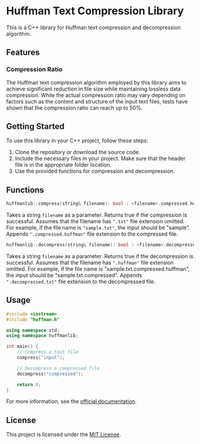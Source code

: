 # Huffman Text Compression Library

This is a C++ library for Huffman text compression and decompression algorithm.

## Features

### Compression Ratio

The Huffman text compression algorithm employed by this library aims to achieve significant reduction in file size while maintaining lossless data compression. While the actual compression ratio may vary depending on factors such as the content and structure of the input text files, tests have shown that the compression ratio can reach up to 50%. 

## Getting Started

To use this library in your C++ project, follow these steps:

1. Clone the repository or download the source code.
2. Include the necessary files in your project. Make sure that the header file is in the appropriate folder location.
3. Use the provided functions for compression and decompression.

## Functions

```cpp
huffmanlib::compress(string& filename): bool : <filename>.compressed.huffman
```

Takes a string ```filename``` as a parameter. Returns true if the compression is successful. Assumes that the filename has ```".txt"``` file extension omitted. For example, if the file name is ```"sample.txt"```, the input should be "sample". Appends ```".compressed.huffman"``` file extension to the compressed file.

```cpp
huffmanlib::decompress(string& filename): bool : <filename>.decompressed.txt
```

Takes a string ```filename``` as a parameter. Returns true if the decompression is successful. Assumes that the filename has ```".huffman"``` file extension omitted. For example, if the file name is "sample.txt.compressed.huffman", the input should be "sample.txt.compressed". Appends ```".decompressed.txt"``` file extension to the decompressed file.

## Usage

```cpp
#include <iostream>
#include "huffman.h"

using namespace std;
using namespace huffmanlib;

int main() {
    // Compress a text file
    compress("input");

    // Decompress a compressed file
    decompress("compressed");

    return 0;
}
```

For more information, see the [official documentation](https://example.com/docs).

## License
This project is licensed under the [MIT License](LICENSE).
